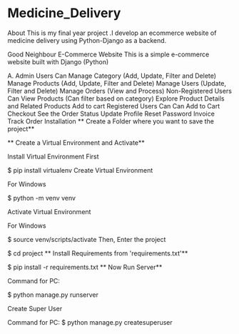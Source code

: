 # Medicine_Delivery
About This is my final year project .I develop an ecommerce website of medicine delivery using Python-Django as a backend.

Good Neighbour
E-Commerce Website
This is a simple e-commerce website built with Django (Python)

A. Admin Users Can
Manage Category (Add, Update, Filter and Delete)
Manage Products (Add, Update, Filter and Delete)
Manage Users (Update, Filter and Delete)
Manage Orders (View and Process)
Non-Registered Users Can
View Products (Can filter based on category)
Explore Product Details and Related Products
Add to cart
Registered Users Can Can
Add to Cart
Checkout
See the Order Status
Update Profile
Reset Password
Invoice
Track Order
Installation
** Create a Folder where you want to save the project**

** Create a Virtual Environment and Activate**

Install Virtual Environment First

$  pip install virtualenv
Create Virtual Environment

For Windows

$  python -m venv venv

Activate Virtual Environment

For Windows

$  source venv/scripts/activate
Then, Enter the project

$  cd project
** Install Requirements from 'requirements.txt'**

$  pip install -r requirements.txt
** Now Run Server**

Command for PC:

$ python manage.py runserver



Create Super User 

Command for PC:
$ python manage.py createsuperuser

